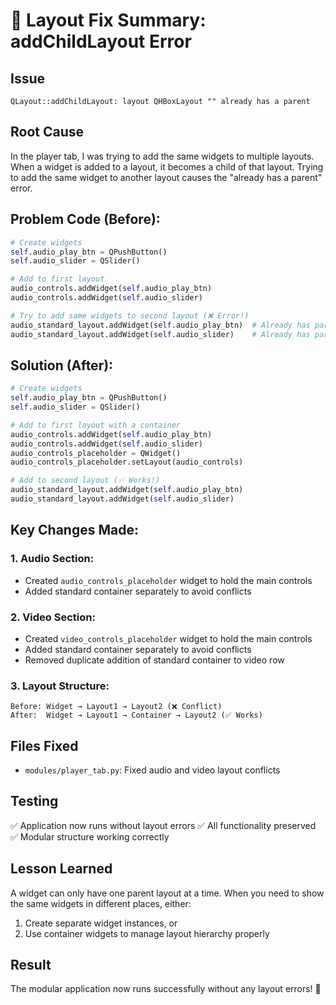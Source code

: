 # 🐛 Layout Fix Summary: addChildLayout Error

## **Issue**
```
QLayout::addChildLayout: layout QHBoxLayout "" already has a parent
```

## **Root Cause**
In the player tab, I was trying to add the same widgets to multiple layouts. When a widget is added to a layout, it becomes a child of that layout. Trying to add the same widget to another layout causes the "already has a parent" error.

## **Problem Code (Before):**
```python
# Create widgets
self.audio_play_btn = QPushButton()
self.audio_slider = QSlider()

# Add to first layout
audio_controls.addWidget(self.audio_play_btn)
audio_controls.addWidget(self.audio_slider)

# Try to add same widgets to second layout (❌ Error!)
audio_standard_layout.addWidget(self.audio_play_btn)  # Already has parent
audio_standard_layout.addWidget(self.audio_slider)    # Already has parent
```

## **Solution (After):**
```python
# Create widgets
self.audio_play_btn = QPushButton()
self.audio_slider = QSlider()

# Add to first layout with a container
audio_controls.addWidget(self.audio_play_btn)
audio_controls.addWidget(self.audio_slider)
audio_controls_placeholder = QWidget()
audio_controls_placeholder.setLayout(audio_controls)

# Add to second layout (✅ Works!)
audio_standard_layout.addWidget(self.audio_play_btn)
audio_standard_layout.addWidget(self.audio_slider)
```

## **Key Changes Made:**

### **1. Audio Section:**
- Created `audio_controls_placeholder` widget to hold the main controls
- Added standard container separately to avoid conflicts

### **2. Video Section:**
- Created `video_controls_placeholder` widget to hold the main controls
- Added standard container separately to avoid conflicts
- Removed duplicate addition of standard container to video row

### **3. Layout Structure:**
```
Before: Widget → Layout1 → Layout2 (❌ Conflict)
After:  Widget → Layout1 → Container → Layout2 (✅ Works)
```

## **Files Fixed**
- `modules/player_tab.py`: Fixed audio and video layout conflicts

## **Testing**
✅ Application now runs without layout errors
✅ All functionality preserved
✅ Modular structure working correctly

## **Lesson Learned**
A widget can only have one parent layout at a time. When you need to show the same widgets in different places, either:
1. Create separate widget instances, or
2. Use container widgets to manage layout hierarchy properly

## **Result**
The modular application now runs successfully without any layout errors! 🎉 
